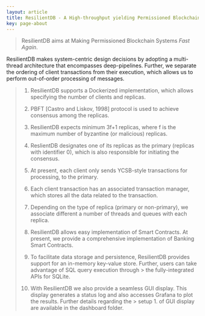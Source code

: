```yaml
---
layout: article
title: ResilientDB - A High-throughput yielding Permissioned Blockchain Fabric.
key: page-about
---
```



> ResilientDB aims at Making Permissioned Blockchain Systems *Fast Again*.

ResilientDB makes system-centric design decisions by adopting a multi-thread architecture that encompasses deep-pipelines. Further, we separate the ordering of client transactions from their execution, which allows us to perform out-of-order processing of messages.

>
> 1. ResilientDB supports a Dockerized implementation, which allows specifying the number of clients and replicas.
> 
> 2. PBFT [Castro and Liskov, 1998] protocol is used to achieve consensus among the replicas.
> 
> 3. ResilientDB expects minimum 3f+1 replicas, where f is the maximum number of byzantine (or malicious) replicas.
> 
> 4. ReslientDB designates one of its replicas as the primary (replicas with identifier 0), which is also responsible for initiating the consensus.
> 
> 5. At present, each client only sends YCSB-style transactions for processing, to the primary.
> 
> 6. Each client transaction has an associated transaction manager, which stores all the data related to the transaction.
> 
> 7. Depending on the type of replica (primary or non-primary), we associate different a number of threads and queues with each replica.
> 
> 8. ResilientDB allows easy implementation of Smart Contracts. At present, we provide a comprehensive implementation of Banking Smart Contracts.
> 
> 9. To facilitate data storage and persistence, ResilientDB provides support for an in-memory key-value store. Further, users can take advantage of SQL query execution through > the fully-integrated APIs for SQLite.
> 
> 10. With ResilientDB we also provide a seamless GUI display. This display generates a status log and also accesses Grafana to plot the results. Further details regarding the > setup 1. of GUI display are available in the dashboard folder.